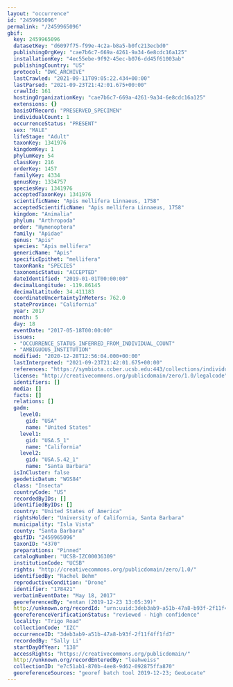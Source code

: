 ```yaml
---
layout: "occurrence"
id: "2459965096"
permalink: "/2459965096"
gbif:
  key: 2459965096
  datasetKey: "d6097f75-f99e-4c2a-b8a5-b0fc213ecbd0"
  publishingOrgKey: "cae7b6c7-669a-4261-9a34-6e8cdc16a125"
  installationKey: "4ec55ebe-9f92-45ec-b076-dd45f61003ab"
  publishingCountry: "US"
  protocol: "DWC_ARCHIVE"
  lastCrawled: "2021-09-11T09:05:22.434+00:00"
  lastParsed: "2021-09-23T21:42:01.675+00:00"
  crawlId: 161
  hostingOrganizationKey: "cae7b6c7-669a-4261-9a34-6e8cdc16a125"
  extensions: {}
  basisOfRecord: "PRESERVED_SPECIMEN"
  individualCount: 1
  occurrenceStatus: "PRESENT"
  sex: "MALE"
  lifeStage: "Adult"
  taxonKey: 1341976
  kingdomKey: 1
  phylumKey: 54
  classKey: 216
  orderKey: 1457
  familyKey: 4334
  genusKey: 1334757
  speciesKey: 1341976
  acceptedTaxonKey: 1341976
  scientificName: "Apis mellifera Linnaeus, 1758"
  acceptedScientificName: "Apis mellifera Linnaeus, 1758"
  kingdom: "Animalia"
  phylum: "Arthropoda"
  order: "Hymenoptera"
  family: "Apidae"
  genus: "Apis"
  species: "Apis mellifera"
  genericName: "Apis"
  specificEpithet: "mellifera"
  taxonRank: "SPECIES"
  taxonomicStatus: "ACCEPTED"
  dateIdentified: "2019-01-01T00:00:00"
  decimalLongitude: -119.86145
  decimalLatitude: 34.411183
  coordinateUncertaintyInMeters: 762.0
  stateProvince: "California"
  year: 2017
  month: 5
  day: 18
  eventDate: "2017-05-18T00:00:00"
  issues:
  - "OCCURRENCE_STATUS_INFERRED_FROM_INDIVIDUAL_COUNT"
  - "AMBIGUOUS_INSTITUTION"
  modified: "2020-12-28T12:56:04.000+00:00"
  lastInterpreted: "2021-09-23T21:42:01.675+00:00"
  references: "https://symbiota.ccber.ucsb.edu:443/collections/individual/index.php?occid=178421"
  license: "http://creativecommons.org/publicdomain/zero/1.0/legalcode"
  identifiers: []
  media: []
  facts: []
  relations: []
  gadm:
    level0:
      gid: "USA"
      name: "United States"
    level1:
      gid: "USA.5_1"
      name: "California"
    level2:
      gid: "USA.5.42_1"
      name: "Santa Barbara"
  isInCluster: false
  geodeticDatum: "WGS84"
  class: "Insecta"
  countryCode: "US"
  recordedByIDs: []
  identifiedByIDs: []
  country: "United States of America"
  rightsHolder: "University of California, Santa Barbara"
  municipality: "Isla Vista"
  county: "Santa Barbara"
  gbifID: "2459965096"
  taxonID: "4370"
  preparations: "Pinned"
  catalogNumber: "UCSB-IZC00036309"
  institutionCode: "UCSB"
  rights: "http://creativecommons.org/publicdomain/zero/1.0/"
  identifiedBy: "Rachel Behm"
  reproductiveCondition: "Drone"
  identifier: "178421"
  verbatimEventDate: "May 18, 2017"
  georeferencedBy: "entan (2019-12-23 13:05:39)"
  http://unknown.org/recordId: "urn:uuid:3deb3ab9-a51b-47a8-b93f-2f11f4ff1fd7"
  georeferenceVerificationStatus: "reviewed - high confidence"
  locality: "Trigo Road"
  collectionCode: "IZC"
  occurrenceID: "3deb3ab9-a51b-47a8-b93f-2f11f4ff1fd7"
  recordedBy: "Sally Li"
  startDayOfYear: "138"
  accessRights: "https://creativecommons.org/publicdomain/"
  http://unknown.org/recordEnteredBy: "leahweiss"
  collectionID: "e7c51ab1-870b-4ee8-9d62-092875ffa870"
  georeferenceSources: "georef batch tool 2019-12-23; GeoLocate"
---
```

